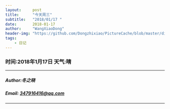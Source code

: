 ```yaml
---
layout:     post
title:      "今天周三"
subtitle:   "2018/01/17 "
date:       2018-01-17
author:     "WangXiaoDong"
header-img: "https://github.com/Dongzhixiao/PictureCache/blob/master/diaryPic/20180117.jpg?raw=true"
tags:
    - 日记
---
```



### 时间:2018年1月17日 天气:晴
-----
#####   Author:冬之晓
#####   Email: 347916416@qq.com
----------












